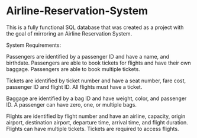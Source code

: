 # Airline-Reservation-System
This is a fully functional SQL database that was created as a project with the goal of mirroring an Airline Reservation System. 

System Requirements:

Passengers are identified by a passenger ID and have a name, and birthdate. Passengers are able to book tickets for flights and have their own baggage. Passengers are able to book multiple tickets.

Tickets are identified by ticket number and have a seat number, fare cost, passenger ID and flight ID. All flights must have a ticket.

Baggage are identified by a bag ID and have weight, color, and passenger ID. A passenger can have zero, one, or multiple bags.

Flights are identified by flight number and have an airline, capacity, origin airport, destination airport, departure time, arrival time, and flight duration. Flights can have multiple tickets. Tickets are required to access flights. 
